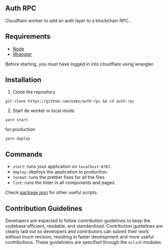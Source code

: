 ## Auth RPC

Cloudflare worker to add an auth layer to a blockchain RPC..

## Requirements

- [Node](https://nodejs.org/en/)
- [Wrangler](https://github.com/cloudflare/wrangler2)

Before starting, you must have logged in into cloudflare using wrangler.

## Installation

1. Clone the repository

```
git clone https://github.com/eabz/auth-rpc && cd auth-rpc
```

2. Start de worker in local mode.

```
yarn start
```

for production

```
yarn deploy
```

## Commands

- `start`: runs your application on `localhost:8787`.
- `deploy`: deploys the application to production.
- `format`: runs the prettier fixes for all the files.
- `lint`: runs the linter in all components and pages.

Check [package.json](./package.json) for other useful scripts.

## Contribution Guidelines

Developers are expected to follow contribution guidelines to keep the codebase efficient, readable, and standardized. Contribution guidelines are clearly laid out so developers and contributors can submit their work without much revision, resulting in faster development and more useful contributions. These guideliness are specified through the `eslint` modules.
